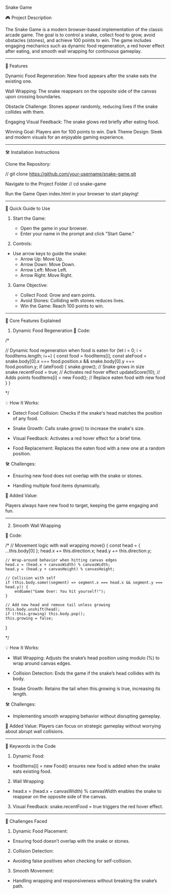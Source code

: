 Snake Game

🎮 Project Description

The Snake Game is a modern browser-based implementation of the classic arcade game. The goal is to control a snake, collect food to grow, avoid obstacles (stones), and achieve 100 points to win. The game includes engaging mechanics such as dynamic food regeneration, a red hover effect after eating, and smooth wall wrapping for continuous gameplay.

---

🚀 Features

Dynamic Food Regeneration: New food appears after the snake eats the existing one.

Wall Wrapping: The snake reappears on the opposite side of the canvas upon crossing boundaries.

Obstacle Challenge: Stones appear randomly, reducing lives if the snake collides with them.

Engaging Visual Feedback: The snake glows red briefly after eating food.

Winning Goal: Players aim for 100 points to win.
Dark Theme Design: Sleek and modern visuals for an enjoyable gaming experience.

---

🛠️ Installation Instructions

Clone the Repository:

// git clone https://github.com/your-username/snake-game.git

Navigate to the Project Folder
// cd snake-game

Run the Game
Open index.html in your browser to start playing!

---

🎯 Quick Guide to Use

1. Start the Game:

   - Open the game in your browser.
   - Enter your name in the prompt and click "Start Game."

2. Controls:

- Use arrow keys to guide the snake:
  - Arrow Up: Move Up.
  - Arrow Down: Move Down.
  - Arrow Left: Move Left.
  - Arrow Right: Move Right.

3. Game Objective:

   - Collect Food: Grow and earn points.
   - Avoid Stones: Colliding with stones reduces lives.
   - Win the Game: Reach 100 points to win.

---

🧠 Core Features Explained

1. Dynamic Food Regeneration
   📜 Code:

/\*

// Dynamic food regeneration when food is eaten
for (let i = 0; i < foodItems.length; i++) {
const food = foodItems[i];
const ateFood =
snake.body[0].x === food.position.x && snake.body[0].y === food.position.y;
if (ateFood) {
snake.grow(); // Snake grows in size
snake.recentFood = true; // Activates red hover effect
updateScore(10); // Adds points
foodItems[i] = new Food(); // Replace eaten food with new food
}
}

\*/

💡 How It Works:

- Detect Food Collision: Checks if the snake's head matches the position of any food.

- Snake Growth: Calls snake.grow() to increase the snake's size.

- Visual Feedback: Activates a red hover effect for a brief time.

- Food Replacement: Replaces the eaten food with a new one at a random position.

🛠️ Challenges:

- Ensuring new food does not overlap with the snake or stones.

- Handling multiple food items dynamically.

🎁 Added Value:

Players always have new food to target, keeping the game engaging and fun.

---

2. Smooth Wall Wrapping

📜 Code:

/\*
// Movement logic with wall wrapping
move() {
const head = { ...this.body[0] };
head.x += this.direction.x;
head.y += this.direction.y;

    // Wrap-around behavior when hitting canvas edges
    head.x = (head.x + canvasWidth) % canvasWidth;
    head.y = (head.y + canvasHeight) % canvasHeight;

    // Collision with self
    if (this.body.some((segment) => segment.x === head.x && segment.y === head.y)) {
        endGame("Game Over: You hit yourself!");
    }

    // Add new head and remove tail unless growing
    this.body.unshift(head);
    if (!this.growing) this.body.pop();
    this.growing = false;

}

\*/

💡 How It Works:

- Wall Wrapping: Adjusts the snake’s head position using modulo (%) to wrap around canvas edges.

- Collision Detection: Ends the game if the snake’s head collides with its body.

- Snake Growth: Retains the tail when this.growing is true, increasing its length.

🛠️ Challenges:

- Implementing smooth wrapping behavior without disrupting gameplay.

🎁 Added Value:
Players can focus on strategic gameplay without worrying about abrupt wall collisions.

---

🔑 Keywords in the Code

1. Dynamic Food:

- foodItems[i] = new Food() ensures new food is added when the snake eats existing food.

2. Wall Wrapping:

- head.x = (head.x + canvasWidth) % canvasWidth enables the snake to reappear on the opposite side of the canvas.

3. Visual Feedback:
   snake.recentFood = true triggers the red hover effect.

---

👾 Challenges Faced

1. Dynamic Food Placement:

- Ensuring food doesn’t overlap with the snake or stones.

2. Collision Detection:

- Avoiding false positives when checking for self-collision.

3. Smooth Movement:

- Handling wrapping and responsiveness without breaking the snake’s path.
